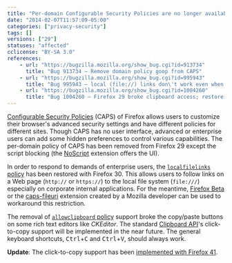 ```yaml
---
title: "Per-domain Configurable Security Policies are no longer available"
date: "2014-02-07T11:57:09-05:00"
categories: ["privacy-security"]
tags: []
versions: ["29"]
statuses: "affected"
cclicense: "BY-SA 3.0"
references:
    - url: "https://bugzilla.mozilla.org/show_bug.cgi?id=913734"
      title: "Bug 913734 – Remove domain policy goop from CAPS"
    - url: "https://bugzilla.mozilla.org/show_bug.cgi?id=995943"
      title: "Bug 995943 – local (file://) links don\'t work even when configured for company\'s internal system"
    - url: "https://bugzilla.mozilla.org/show_bug.cgi?id=1004260"
      title: "Bug 1004260 – Firefox 29 broke clipboard access; restore the CAPS allowclipboard policy until the Clipboard API allows click-to-copy"
---
```

[Configurable Security Policies](http://kb.mozillazine.org/Security_Policies) (CAPS) of Firefox allows users to customize their browser's advanced security settings and have different policies for different sites. Though CAPS has no user interface, advanced or enterprise users can add some hidden preferences to control various capabilities. The per-domain policy of CAPS has been removed from Firefox 29 except the script blocking (the [NoScript](https://addons.mozilla.org/en-US/firefox/addon/noscript/) extension offers the UI).

In order to respond to demands of enterprise users, the [`localfilelinks` policy](http://kb.mozillazine.org/Links_to_local_pages_do_not_work) has been restored with Firefox 30. This allows users to follow links on a Web page (`http://` or `https://`) to the local file system (`file:///`) especially on corporate internal applications. For the meantime, [Firefox Beta](http://www.mozilla.org/en-US/firefox/channel/) or the [caps-fileuri](https://addons.mozilla.org/en-US/firefox/addon/caps-fileuri/) extension created by a Mozilla developer can be used to workaround this restriction.

The removal of [`allowclipboard` policy](http://kb.mozillazine.org/Granting_JavaScript_access_to_the_clipboard) support broke the copy/paste buttons on some rich text editors like *CKEditor*. The standard [Clipboard API](https://developer.mozilla.org/en-US/docs/Web/API/ClipboardEvent)'s click-to-copy support will be implemented in the near future. The general keyboard shortcuts, <kbd>Ctrl</kbd>+<kbd>C</kbd> and <kbd>Ctrl</kbd>+<kbd>V</kbd>, should always work.

**Update**: The click-to-copy support has been [implemented with Firefox 41](https://www.fxsitecompat.com/en-CA/docs/2015/document-execcommand-for-cut-copy-and-paste-no-longer-throws/).
